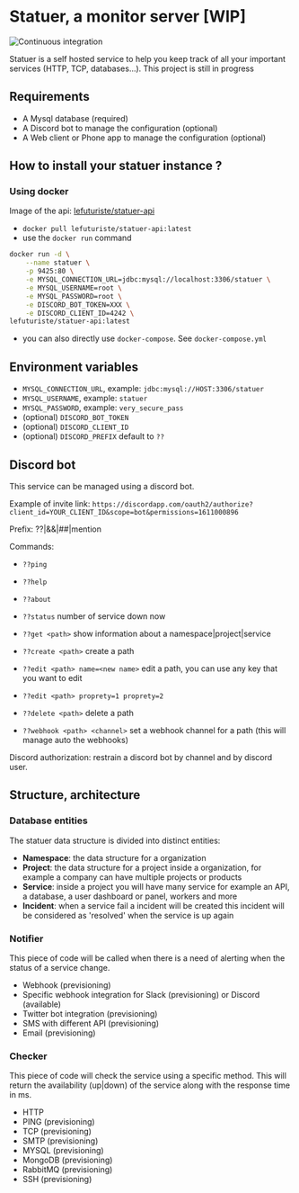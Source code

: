 # Statuer, a monitor server [WIP]

![Continuous integration](https://github.com/lefuturiste/statuer-api/workflows/Continuous%20integration/badge.svg)

Statuer is a self hosted service to help you keep track of all your important services (HTTP, TCP, databases...).
This project is still in progress

## Requirements

- A Mysql database (required)
- A Discord bot to manage the configuration (optional)
- A Web client or Phone app to manage the configuration (optional)

## How to install your statuer instance ?

### Using docker

Image of the api: [lefuturiste/statuer-api](https://hub.docker.com/repository/docker/lefuturiste/statuer-api)

- `docker pull lefuturiste/statuer-api:latest`
- use the `docker run` command
```bash
docker run -d \
    --name statuer \
    -p 9425:80 \
    -e MYSQL_CONNECTION_URL=jdbc:mysql://localhost:3306/statuer \
    -e MYSQL_USERNAME=root \
    -e MYSQL_PASSWORD=root \
    -e DISCORD_BOT_TOKEN=XXX \
    -e DISCORD_CLIENT_ID=4242 \
lefuturiste/statuer-api:latest
```
- you can also directly use `docker-compose`. See `docker-compose.yml`

## Environment variables

- `MYSQL_CONNECTION_URL`, example: `jdbc:mysql://HOST:3306/statuer`
- `MYSQL_USERNAME`, example: `statuer`
- `MYSQL_PASSWORD`, example: `very_secure_pass`
- (optional) `DISCORD_BOT_TOKEN`
- (optional) `DISCORD_CLIENT_ID`
- (optional) `DISCORD_PREFIX` default to `??`

## Discord bot

This service can be managed using a discord bot.

Example of invite link: `https://discordapp.com/oauth2/authorize?client_id=YOUR_CLIENT_ID&scope=bot&permissions=1611000896`

Prefix: ??|&&|##|mention

Commands:

- `??ping`

- `??help`

- `??about`

- `??status` number of service down now

- `??get <path>` show information about a namespace|project|service

- `??create <path>` create a path

- `??edit <path> name=<new name>` edit a path, you can use any key that you want to edit

- `??edit <path> proprety=1 proprety=2`

- `??delete <path>` delete a path

- `??webhook <path> <channel>` set a webhook channel for a path (this will manage auto the webhooks)

Discord authorization: restrain a discord bot by channel and by discord user.

## Structure, architecture

### Database entities

The statuer data structure is divided into distinct entities:

- **Namespace**: the data structure for a organization
- **Project**: the data structure for a project inside a organization, for example a company can have multiple projects or products
- **Service**: inside a project you will have many service for example an API, a database, a user dashboard or panel, workers and more
- **Incident**: when a service fail a incident will be created this incident will be considered as 'resolved' when the service is up again

### Notifier

This piece of code will be called when there is a need of alerting when the status of a service change.

- Webhook (previsioning)
- Specific webhook integration for Slack (previsioning) or Discord (available) 
- Twitter bot integration (previsioning)
- SMS with different API (previsioning)
- Email (previsioning)

### Checker

This piece of code will check the service using a specific method.
This will return the availability (up|down) of the service along with the response time in ms.

- HTTP
- PING (previsioning)
- TCP (previsioning)
- SMTP (previsioning)
- MYSQL (previsioning)
- MongoDB (previsioning)
- RabbitMQ (previsioning)
- SSH (previsioning)